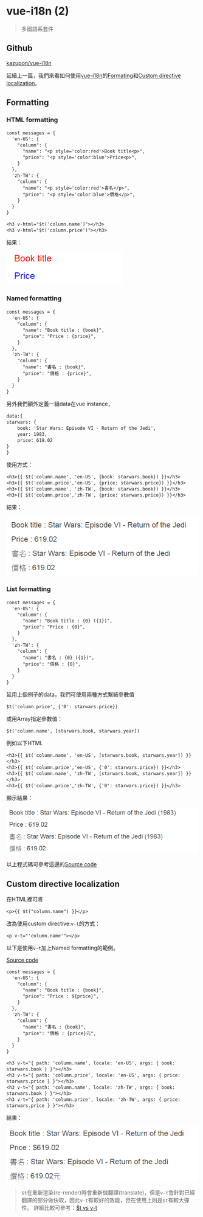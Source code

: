 # vue-i18n (2)

> 多國語系套件


## Github

[kazupon/vue-i18n](https://github.com/kazupon/vue-i18n)


延續上一篇，我們來看如何使用[vue-i18n](https://github.com/kazupon/vue-i18n)的[Formating](http://kazupon.github.io/vue-i18n/guide/formatting.html#html-formatting)和[Custom directive localization](http://kazupon.github.io/vue-i18n/guide/directive.html#object-syntax)。


## Formatting


### HTML formatting

```
const messages = {
  'en-US': {
    "column": {
      "name": "<p style='color:red'>Book title<p>",
      "price": "<p style='color:blue'>Price<p>",
    }
  },
  'zh-TW': {
    "column": {
      "name": "<p style='color:red'>書名</p>",
      "price": "<p style='color:blue'>價格</p>",
    }
  }
}
```

```
<h3 v-html="$t('column.name')"></h3>
<h3 v-html="$t('column.price')"></h3>
```

結果：

![](assets/001.png)



### Named formatting

```
const messages = {
  'en-US': {
    "column": {
      "name": "Book title : {book}",
      "price": "Price : {price}",
    }
  },
  'zh-TW': {
    "column": {
      "name": "書名 : {book}",
      "price": "價格 : {price}",
    }
  }
}
```

另外我們額外定義一組data在vue instance，

```
data:{
starwars: { 
    book: 'Star Wars: Episode VI - Return of the Jedi',
    year: 1983,
    price: 619.02
}
}
```

使用方式：
```
<h3>{{ $t('column.name', 'en-US', {book: starwars.book}) }}</h3>
<h3>{{ $t('column.price','en-US', {price: starwars.price}) }}</h3>
<h3>{{ $t('column.name', 'zh-TW', {book: starwars.book}) }}</h3>
<h3>{{ $t('column.price','zh-TW', {price: starwars.price}) }}</h3>
```

結果：

![](assets/002.png)



### List formatting

```
const messages = {
  'en-US': {
    "column": {
      "name": "Book title : {0} ({1})",
      "price": "Price : {0}",
    }
  },
  'zh-TW': {
    "column": {
      "name": "書名 : {0} ({1})",
      "price": "價格 : {0}",
    }
  }
}
```

延用上個例子的data，我們可使用兩種方式繫結參數值

```
$t('column.price', {'0': starwars.price})
```

或用Array指定參數值：
```
$t('column.name', [starwars.book, starwars.year])
```

例如以下HTML
```
<h3>{{ $t('column.name', 'en-US', [starwars.book, starwars.year]) }}</h3>
<h3>{{ $t('column.price','en-US', {'0': starwars.price}) }}</h3>
<h3>{{ $t('column.name', 'zh-TW', [starwars.book, starwars.year]) }}</h3>
<h3>{{ $t('column.price','zh-TW', {'0': starwars.price}) }}</h3> 
```

顯示結果：

![](assets/003.png)



以上程式碼可參考這邊的[Source code](https://github.com/KarateJB/eBooks/tree/master/Vue.js/06.%20vue-i18n%20(3)/sample%20code/formatting)




## Custom directive localization

在HTML裡可將
```
<p>{{ $t("column.name") }}</p>
```
改為使用custom directive:`v-t`的方式：
```
<p v-t="'column.name'"></p>
```


以下是使用`v-t`加上Named formatting的範例。

[Source code](https://github.com/KarateJB/eBooks/tree/master/Vue.js/06.%20vue-i18n%20(3)/sample%20code/v-t)

```
const messages = {
  'en-US': {
    "column": {
      "name": "Book title : {book}",
      "price": "Price : ${price}",
    }
  },
  'zh-TW': {
    "column": {
      "name": "書名 : {book}",
      "price": "價格 : {price}元",
    }
  }
}
```

```
<h3 v-t="{ path: 'column.name', locale: 'en-US', args: { book: starwars.book } }"></h3>
<h3 v-t="{ path: 'column.price', locale: 'en-US', args: { price: starwars.price } }"></h3>
<h3 v-t="{ path: 'column.name', locale: 'zh-TW', args: { book: starwars.book } }"></h3>
<h3 v-t="{ path: 'column.price', locale: 'zh-TW', args: { price: starwars.price } }"></h3>
```

結果：

![](assets/004.png)


> `$t`在重新渲染(re-render)時會重新做翻譯(translate)，但是`v-t`會針對已經翻譯的部分做快取，因此`v-t`有較好的效能，但在使用上則是`$t`有較大彈性。 詳細比較可參考：[$t vs v-t](http://kazupon.github.io/vue-i18n/guide/directive.html#t-vs-v-t)



